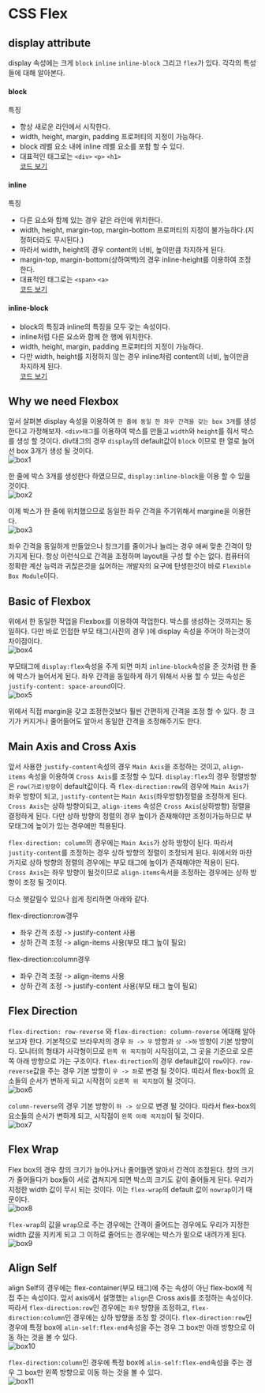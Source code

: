 # CSS Flex

## display attribute

display 속성에는 크게 `block` `inline` `inline-block` 그리고 `flex`가 있다. 각각의 특성들에 대해 알아본다.

#### block

특징

-   항상 새로운 라인에서 시작한다.
-   width, height, margin, padding 프로퍼티의 지정이 가능하다.
-   block 레벨 요소 내에 inline 레벨 요소를 포함 할 수 있다.
-   대표적인 태그로는 `<div>` `<p>` `<h1>`  
    [코드 보기](https://codesandbox.io/s/summer-grass-7915l)

#### inline

특징

-   다른 요소와 함께 있는 경우 같은 라인에 위치한다.
-   width, height, margin-top, margin-bottom 프로퍼티의 지정이 불가능하다.(지정하더라도 무시된다.)
-   따라서 width, height의 경우 content의 너비, 높이만큼 차지하게 된다.
-   margin-top, margin-bottom(상하여백)의 경우 inline-height를 이용하여 조정한다.
-   대표적인 태그로는 `<span>` `<a>`  
    [코드 보기](https://codesandbox.io/s/icy-microservice-hlcms)

#### inline-block

-   block의 특징과 inline의 특징을 모두 갖는 속성이다.
-   inline처럼 다른 요소와 함께 한 행에 위치한다.
-   width, height, margin, padding 프로퍼티의 지정이 가능하다.
-   다만 width, height를 지정하지 않는 경우 inline처럼 content의 너비, 높이만큼 차지하게 된다.  
    [코드 보기](https://codesandbox.io/s/flamboyant-greider-lnnm8)

## Why we need Flexbox

앞서 살펴본 display 속성을 이용하여 `한 줄에 동일 한 좌우 간격을 갖는 box 3개`를 생성한다고 가정해보자. `<div>태그`를 이용하여 박스를 만들고 `width`와 `height`를 줘서 박스를 생성 할 것이다. div태그의 경우 `display`의 default값이 `block` 이므로 한 열로 늘어선 box 3개가 생성 될 것이다.  
![box1](/image/box1.JPG)

한 줄에 박스 3개를 생성한다 하였으므로, `display:inline-block`을 이용 할 수 있을 것이다.  
![box2](/image/box2.JPG)

이제 박스가 한 줄에 위치했으므로 동일한 좌우 간격을 주기위해서 margine을 이용한다.  
![box3](/image/box3.JPG)

좌우 간격을 동일하게 만들었으나 창크기를 줄이거나 늘리는 경우 애써 맞춘 간격이 망가지게 된다. 항상 이런식으로 간격을 조정하며 layout을 구성 할 수는 없다. 컴퓨터의 정확한 계산 능력과 귀찮은것을 싫어하는 개발자의 요구에 탄생한것이 바로 `Flexible Box Module`이다.

## Basic of Flexbox

위에서 한 동일한 작업을 Flexbox를 이용하여 작업한다. 박스를 생성하는 것까지는 동일하다. 다만 바로 인접한 부모 태그(사진의 경우 <body>)에 display 속성을 주어야 하는것이 차이점이다.  
![box4](/image/box4.JPG)

부모태그에 `display:flex`속성을 주게 되면 마치 `inline-block`속성을 준 것처럼 한 줄에 박스가 늘어서게 된다. 좌우 간격을 동일하게 하기 위해서 사용 할 수 있는 속성은 `justify-content: space-around`이다.  
![box5](/image/box5.JPG)

위에서 직접 margin을 갖고 조정한것보다 훨씬 간편하게 간격을 조정 할 수 있다. 창 크기가 커지거나 줄어들어도 알아서 동일한 간격을 조정해주기도 한다.

## Main Axis and Cross Axis

앞서 사용한 `justify-content`속성의 경우 `Main Axis`을 조정하는 것이고, `align-items` 속성을 이용하여 `Cross Axis`를 조정할 수 있다. `display:flex`의 경우 정렬방향은 `row(가로)방향`이 default값이다. 즉 `flex-direction:row`의 경우에 `Main Axis`가 좌우 방향이 되고, `justify-content`는 `Main Axis`(좌우방향)정렬을 조정하게 된다. `Cross Axis`는 상하 방향이되고, `align-items` 속성은 `Cross Axis`(상하방향) 정렬을 결정하게 된다. 다만 상하 방향의 정렬의 경우 높이가 존재해야만 조정이가능하므로 부모태그에 높이가 있는 경우에만 적용된다.

`flex-direction: column`의 경우에는 `Main Axis`가 상하 방향이 된다. 따라서 `justity-content`를 조정하는 경우 상하 방향의 정렬이 조정되게 된다. 위에서와 마찬가지로 상하 방향의 정렬의 경우에는 부모 태그에 높이가 존재해야만 적용이 된다. `Cross Axis`는 좌우 방향이 될것이므로 `align-items`속서을 조정하는 경우에는 상하 방향이 조정 될 것이다.

다소 햇갈릴수 있으나 쉽게 정리하면 아래와 같다.

flex-direction:row경우

-   좌우 간격 조정 -> justify-content 사용
-   상하 간격 조정 -> align-items 사용(부모 태그 높이 필요)

flex-direction:column경우

-   좌우 간격 조정 -> align-items 사용
-   상하 간격 조정 -> justify-content 사용(부모 태그 높이 필요)

## Flex Direction

`flex-direction: row-reverse` 와 `flex-direction: column-reverse` 에대해 알아보고자 한다. 기본적으로 브라우저의 경우 `좌 -> 우` 방향과 `상 ->하` 방향이 기본 방향이다. 모니터의 형태가 사각형이므로 `왼쪽 위 꼭지점`이 시작점이고, 그 곳을 기준으로 오른쪽 아래 방향으로 가는 구조이다. `flex-direction`의 경우 default값이 `row`이다. `row-reverse`값을 주는 경우 기본 방향이 `우 -> 좌`로 변경 될 것이다. 따라서 flex-box의 요소들의 순서가 변하게 되고 시작점이 `오른쪽 위 꼭지점`이 될 것이다.  
![box6](/image/box6.JPG)

`column-reverse`의 경우 기본 방향이 `하 -> 상`으로 변경 될 것이다. 따라서 flex-box의 요소들의 순서가 변하게 되고, 시작점이 `왼쪽 아래 꼭지점`이 될 것이다.  
![box7](/image/box7.JPG)

## Flex Wrap

Flex box의 경우 창의 크기가 늘어나거나 줄어들면 알아서 간격이 조정된다. 창의 크기가 줄어들다가 box들이 서로 겹쳐지게 되면 박스의 크기도 같이 줄어들게 된다. 우리가 지정한 width 값이 무시 되는 것이다. 이는 `flex-wrap`의 default 값이 `nowrap`이기 때문이다.  
![box8](/image/box8.JPG)

`flex-wrap`의 값을 `wrap`으로 주는 경우에는 간격이 줄어드는 경우에도 우리가 지정한 width 값을 지키게 되고 그 이하로 줄어드는 경우에는 박스가 밑으로 내려가게 된다.
![box9](/image/box9.JPG)

## Align Self

align Self의 경우에는 flex-container(부모 태그)에 주는 속성이 아닌 flex-box에 직접 주는 속성이다. 앞서 axis에서 설명했는 `align`은 Cross axis를 조정하는 속성이다. 따라서 `flex-direction:row`인 경우에는 `좌우` 방향을 조정하고, `flex-direction:column`인 경우에는 상하 방향을 조정 할 것이다. `flex-direction:row`인 경우에 특정 box에 `alin-self:flex-end`속성을 주는 경우 그 box만 아래 방향으로 이동 하는 것을 볼 수 있다.  
![box10](/image/box10.JPG)

`flex-direction:column`인 경우에 특정 box에 `alin-self:flex-end`속성을 주는 경우 그 box만 왼쪽 방향으로 이동 하는 것을 볼 수 있다.  
![box11](/image/box11.JPG)

